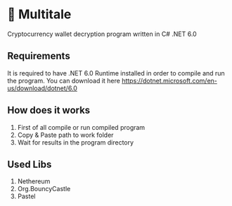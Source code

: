 # 🔑 Multitale

Cryptocurrency wallet decryption program written in C# .NET 6.0

## Requirements

It is required to have .NET 6.0 Runtime installed in order to compile and run the program. You can download it here https://dotnet.microsoft.com/en-us/download/dotnet/6.0

## How does it works

1. First of all compile or run compiled program
2. Copy & Paste path to work folder
3. Wait for results in the program directory

## Used Libs

1. Nethereum
2. Org.BouncyCastle
3. Pastel
